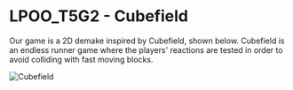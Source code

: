 # LPOO_T5G2 - Cubefield
Our game is a 2D demake inspired by Cubefield, shown below. Cubefield is an endless runner game where the players' reactions are tested in order to avoid colliding with fast moving blocks.

![Cubefield](https://i.redd.it/dpz1b3j57me11.jpg)
